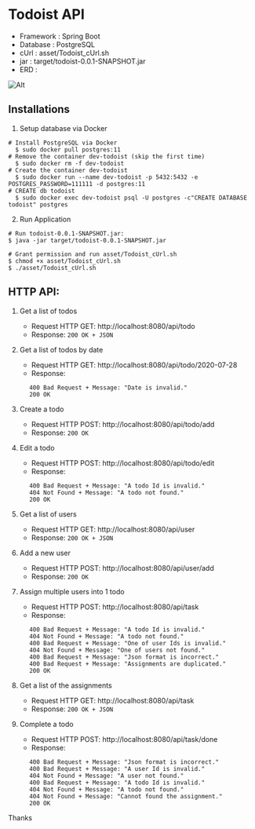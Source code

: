 # Todoist API

* Framework : Spring Boot
* Database  : PostgreSQL
* cUrl      : asset/Todoist_cUrl.sh
* jar       : target/todoist-0.0.1-SNAPSHOT.jar
* ERD       :

![Alt](https://github.com/minh-tech/todoist/blob/master/asset/Todolist_ERD.jpg "Title")

## Installations
1. Setup database via Docker
~~~~
# Install PostgreSQL via Docker
  $ sudo docker pull postgres:11
# Remove the container dev-todoist (skip the first time)
  $ sudo docker rm -f dev-todoist
# Create the container dev-todoist
  $ sudo docker run --name dev-todoist -p 5432:5432 -e POSTGRES_PASSWORD=111111 -d postgres:11
# CREATE db todoist
  $ sudo docker exec dev-todoist psql -U postgres -c"CREATE DATABASE todoist" postgres
~~~~
2. Run Application
~~~~
# Run todoist-0.0.1-SNAPSHOT.jar:
$ java -jar target/todoist-0.0.1-SNAPSHOT.jar 

# Grant permission and run asset/Todoist_cUrl.sh
$ chmod +x asset/Todoist_cUrl.sh
$ ./asset/Todoist_cUrl.sh 
~~~~

## HTTP API:
1. Get a list of todos
   * Request HTTP GET: http://localhost:8080/api/todo
   * Response: `200 OK + JSON`

2. Get a list of todos by date
   * Request HTTP GET: http://localhost:8080/api/todo/2020-07-28
   * Response:
~~~~
      400 Bad Request + Message: "Date is invalid."
      200 OK
~~~~
3. Create a todo
   * Request HTTP POST: http://localhost:8080/api/todo/add
   * Response: `200 OK`

4. Edit a todo
   * Request HTTP POST: http://localhost:8080/api/todo/edit
   * Response:
~~~~
      400 Bad Request + Message: "A todo Id is invalid."
      404 Not Found + Message: "A todo not found."
      200 OK
~~~~
5. Get a list of users
   * Request HTTP GET: http://localhost:8080/api/user
   * Response: `200 OK + JSON`

6. Add a new user
   * Request HTTP POST: http://localhost:8080/api/user/add
   * Response: `200 OK`

7. Assign multiple users into 1 todo
   * Request HTTP POST: http://localhost:8080/api/task
   * Response:
~~~~
      400 Bad Request + Message: "A todo Id is invalid."
      404 Not Found + Message: "A todo not found."
      400 Bad Request + Message: "One of user Ids is invalid."
      404 Not Found + Message: "One of users not found."
      400 Bad Request + Message: "Json format is incorrect."
      400 Bad Request + Message: "Assignments are duplicated."
      200 OK
~~~~
8. Get a list of the assignments
   * Request HTTP GET: http://localhost:8080/api/task
   * Response: `200 OK + JSON`

9. Complete a todo
   * Request HTTP POST: http://localhost:8080/api/task/done
   * Response:
~~~~
      400 Bad Request + Message: "Json format is incorrect."
      400 Bad Request + Message: "A user Id is invalid."
      404 Not Found + Message: "A user not found."
      400 Bad Request + Message: "A todo Id is invalid."
      404 Not Found + Message: "A todo not found."
      404 Not Found + Message: "Cannot found the assignment."
      200 OK
~~~~

Thanks
